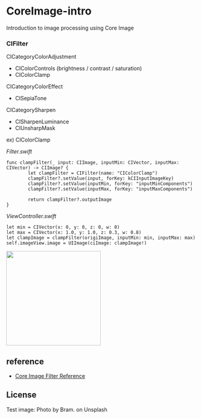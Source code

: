 # CoreImage-intro
Introduction to image processing using Core Image

### CIFilter
CICategoryColorAdjustment
- CIColorControls (brightness / contrast / saturation)
- CIColorClamp

CICategoryColorEffect
- CISepiaTone

CICategorySharpen
- CISharpenLuminance
- CIUnsharpMask

ex) CIColorClamp

_Filter.swift_
```
func clampFilter(_ input: CIImage, inputMin: CIVector, inputMax: CIVector) -> CIImage? {
        let clampFilter = CIFilter(name: "CIColorClamp")
        clampFilter?.setValue(input, forKey: kCIInputImageKey)
        clampFilter?.setValue(inputMin, forKey: "inputMinComponents")
        clampFilter?.setValue(inputMax, forKey: "inputMaxComponents")
        
        return clampFilter?.outputImage
}
```
_ViewController.swift_
```
let min = CIVector(x: 0, y: 0, z: 0, w: 0)
let max = CIVector(x: 1.0, y: 1.0, z: 0.3, w: 0.8)
let clampImage = clampFilter(origiImage, inputMin: min, inputMax: max)
self.imageView.image = UIImage(ciImage: clampImage!)
```

<img src="https://github.com/khhk10/CoreImage-intro/blob/master/images/coreimage-intro.png" width="250">

## reference

- [Core Image Filter Reference](https://developer.apple.com/library/archive/documentation/GraphicsImaging/Reference/CoreImageFilterReference/index.html#//apple_ref/doc/filter/ci/CIBloom)

## License

Test image: Photo by Bram. on Unsplash

